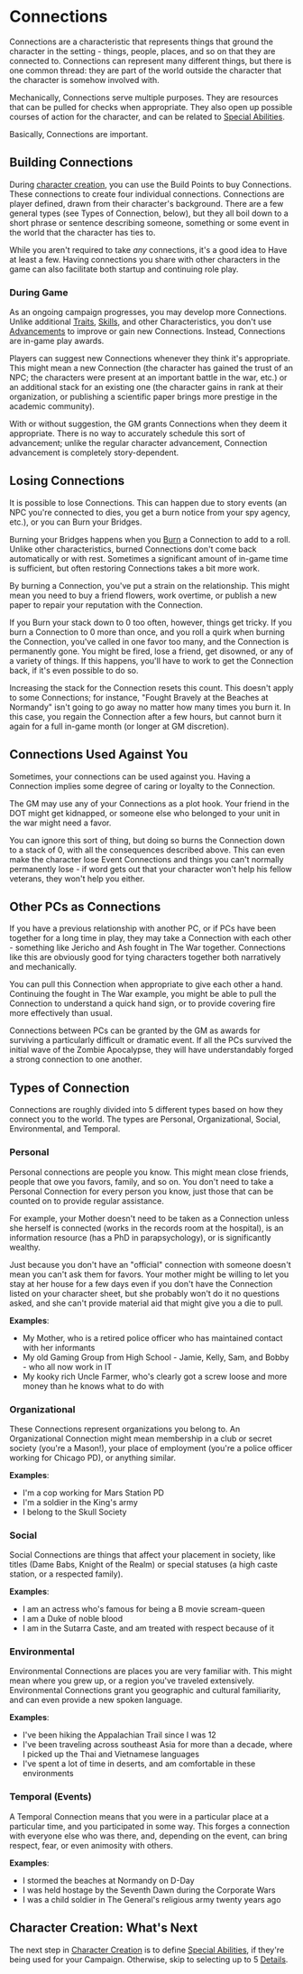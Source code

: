 # Connections

Connections are a characteristic that represents things that ground the character in the setting - things, people, places, and so on that they are connected to. Connections can represent many different things, but there is one common thread: they are part of the world outside the character that the character is somehow involved with.

Mechanically, Connections serve multiple purposes. They are resources that can be pulled for checks when appropriate. They also open up possible courses of action for the character, and can be related to [Special Abilities](SpecialAbilities.md).

Basically, Connections are important.

## Building Connections

During [character creation](CharacterCreation.md), you can use the Build Points to buy Connections. These connections to create four individual connections. Connections are player defined, drawn from their character's background. There are a few general types (see Types of Connection, below), but they all boil down to a short phrase or sentence describing someone, something or some event in the world that the character has ties to.

While you aren't required to take *any* connections, it's a good idea to Have at least a few. Having connections you share with other characters in the game can also facilitate both startup and continuing role play.

### During Game

As an ongoing campaign progresses, you may develop more Connections. Unlike additional [Traits](Traits.md), [Skills](Skills.md), and other Characteristics, you don't use [Advancements](Advancement.md) to improve or gain new Connections. Instead, Connections are in-game play awards.

Players can suggest new Connections whenever they think it's appropriate. This might mean a new Connection (the character has gained the trust of an NPC; the characters were present at an important battle in the war, etc.) or an additional stack for an existing one (the character gains in rank at their organization, or publishing a scientific paper brings more prestige in the academic community).

With or without suggestion, the GM grants Connections when they deem it appropriate. There is no way to accurately schedule this sort of advancement; unlike the regular character advancement, Connection advancement is completely story-dependent.

## Losing Connections

It is possible to lose Connections. This can happen due to story events (an NPC you're connected to dies, you get a burn notice from your spy agency, etc.), or you can Burn your Bridges.

Burning your Bridges happens when you [Burn](Burn.md) a Connection to add to a roll. Unlike other characteristics, burned Connections don't come back automatically or with rest. Sometimes a significant amount of in-game time is sufficient, but often restoring Connections takes a bit more work.

By burning a Connection, you've put a strain on the relationship. This might mean you need to buy a friend flowers, work overtime, or publish a new paper to repair your reputation with the Connection.

If you Burn your stack down to 0 too often, however, things get tricky. If you burn a Connection to 0 more than once, and you roll a quirk when burning the Connection, you've called in one favor too many, and the Connection is permanently gone. You might be fired, lose a friend, get disowned, or any of a variety of things. If this happens, you'll have to work to get the Connection back, if it's even possible to do so.

Increasing the stack for the Connection resets this count. This doesn't apply to some Connections; for instance, "Fought Bravely at the Beaches at Normandy" isn't going to go away no matter how many times you burn it. In this case, you regain the Connection after a few hours, but cannot burn it again for a full in-game month (or longer at GM discretion).

## Connections Used Against You

Sometimes, your connections can be used against you. Having a Connection implies some degree of caring or loyalty to the Connection.

The GM may use any of your Connections as a plot hook. Your friend in the DOT might get kidnapped, or someone else who belonged to your unit in the war might need a favor.

You can ignore this sort of thing, but doing so burns the Connection down to a stack of 0, with all the consequences described above. This can even make the character lose Event Connections and things you can't normally permanently lose - if word gets out that your character won't help his fellow veterans, they won't help you either.

## Other PCs as Connections

If you have a previous relationship with another PC, or if PCs have been together for a long time in play, they may take a Connection with each other - something like Jericho and Ash fought in The War together. Connections like this are obviously good for tying characters together both narratively and mechanically.

You can pull this Connection when appropriate to give each other a hand. Continuing the fought in The War example, you might be able to pull the Connection to understand a quick hand sign, or to provide covering fire more effectively than usual.

Connections between PCs can be granted by the GM as awards for surviving a particularly difficult or dramatic event. If all the PCs survived the initial wave of the Zombie Apocalypse, they will have understandably forged a strong connection to one another.

## Types of Connection

Connections are roughly divided into 5 different types based on how they connect you to the world. The types are Personal, Organizational, Social, Environmental, and Temporal.

### Personal

Personal connections are people you know. This might mean close friends, people that owe you favors, family, and so on. You don't need to take a Personal Connection for every person you know, just those that can be counted on to provide regular assistance.

For example, your Mother doesn't need to be taken as a Connection unless she herself is connected (works in the records room at the hospital), is an information resource (has a PhD in parapsychology), or is significantly wealthy.

Just because you don't have an "official" connection with someone doesn't mean you can't ask them for favors. Your mother might be willing to let you stay at her house for a few days even if you don't have the Connection listed on your character sheet, but she probably won't do it no questions asked, and she can't provide material aid that might give you a die to pull.

**Examples**:

- My Mother, who is a retired police officer who has maintained contact with her informants
- My old Gaming Group from High School - Jamie, Kelly, Sam, and Bobby - who all now work in IT
- My kooky rich Uncle Farmer, who's clearly got a screw loose and more money than he knows what to do with

### Organizational

These Connections represent organizations you belong to. An Organizational Connection might mean membership in a club or secret society (you're a Mason!), your place of employment (you're a police officer working for Chicago PD), or anything similar.

**Examples**:

- I'm a cop working for Mars Station PD
- I'm a soldier in the King's army
- I belong to the Skull Society

### Social

Social Connections are things that affect your placement in society, like titles (Dame Babs, Knight of the Realm) or special statuses (a high caste station, or a respected family).

**Examples**:

- I am an actress who's famous for being a B movie scream-queen
- I am a Duke of noble blood
- I am in the Sutarra Caste, and am treated with respect because of it

### Environmental

Environmental Connections are places you are very familiar with. This might mean where you grew up, or a region you've traveled extensively. Environmental Connections grant you geographic and cultural familiarity, and can even provide a new spoken language.

**Examples**:

- I've been hiking the Appalachian Trail since I was 12
- I've been traveling across southeast Asia for more than a decade, where I picked up the Thai and Vietnamese languages
- I've spent a lot of time in deserts, and am comfortable in these environments

### Temporal (Events)

A Temporal Connection means that you were in a particular place at a particular time, and you participated in some way. This forges a connection with everyone else who was there, and, depending on the event, can bring respect, fear, or even animosity with others.

**Examples**:

- I stormed the beaches at Normandy on D-Day
- I was held hostage by the Seventh Dawn during the Corporate Wars
- I was a child soldier in The General's religious army twenty years ago

## Character Creation: What's Next

The next step in [Character Creation](CCSummary.md) is to define [Special Abilities](SpecialAbilities.md), if they're being used for your Campaign. Otherwise, skip to selecting up to 5 [Details](Details.md).

